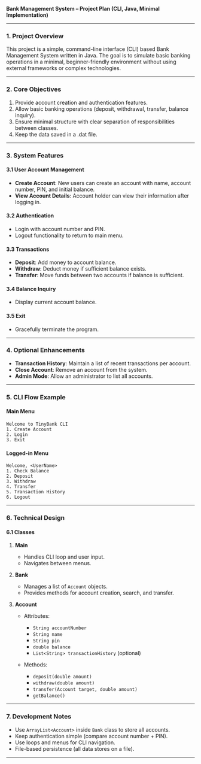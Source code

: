 **Bank Management System – Project Plan (CLI, Java, Minimal Implementation)**

---

### 1. Project Overview

This project is a simple, command-line interface (CLI) based Bank Management System written in Java. The goal is to simulate basic banking operations in a minimal, beginner-friendly environment without using external frameworks or complex technologies.

---

### 2. Core Objectives

1. Provide account creation and authentication features.
2. Allow basic banking operations (deposit, withdrawal, transfer, balance inquiry).
3. Ensure minimal structure with clear separation of responsibilities between classes.
4. Keep the data saved in a .dat file.

---

### 3. System Features

#### 3.1 User Account Management

* **Create Account**: New users can create an account with name, account number, PIN, and initial balance.
* **View Account Details**: Account holder can view their information after logging in.

#### 3.2 Authentication

* Login with account number and PIN.
* Logout functionality to return to main menu.

#### 3.3 Transactions

* **Deposit**: Add money to account balance.
* **Withdraw**: Deduct money if sufficient balance exists.
* **Transfer**: Move funds between two accounts if balance is sufficient.

#### 3.4 Balance Inquiry

* Display current account balance.

#### 3.5 Exit

* Gracefully terminate the program.

---

### 4. Optional Enhancements

* **Transaction History**: Maintain a list of recent transactions per account.
* **Close Account**: Remove an account from the system.
* **Admin Mode**: Allow an administrator to list all accounts.

---

### 5. CLI Flow Example

#### Main Menu

```
Welcome to TinyBank CLI
1. Create Account
2. Login
3. Exit
```

#### Logged-in Menu

```
Welcome, <UserName>
1. Check Balance
2. Deposit
3. Withdraw
4. Transfer
5. Transaction History
6. Logout
```

---

### 6. Technical Design

#### 6.1 Classes

1. **Main**

   * Handles CLI loop and user input.
   * Navigates between menus.

2. **Bank**

   * Manages a list of `Account` objects.
   * Provides methods for account creation, search, and transfer.

3. **Account**

   * Attributes:

     * `String accountNumber`
     * `String name`
     * `String pin`
     * `double balance`
     * `List<String> transactionHistory` (optional)
   * Methods:

     * `deposit(double amount)`
     * `withdraw(double amount)`
     * `transfer(Account target, double amount)`
     * `getBalance()`

---

### 7. Development Notes

* Use `ArrayList<Account>` inside `Bank` class to store all accounts.
* Keep authentication simple (compare account number + PIN).
* Use loops and menus for CLI navigation.
* File-based persistence (all data stores on a file).

---